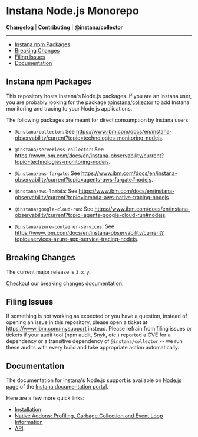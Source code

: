 # Instana Node.js Monorepo

**[Changelog](CHANGELOG.md)** |
**[Contributing](CONTRIBUTING.md)** |
**[@instana/collector](packages/collector/README.md)**

---


<!-- START doctoc generated TOC please keep comment here to allow auto update -->
<!-- DON'T EDIT THIS SECTION, INSTEAD RE-RUN doctoc TO UPDATE -->

- [Instana npm Packages](#instana-npm-packages)
- [Breaking Changes](#breaking-changes)
- [Filing Issues](#filing-issues)
- [Documentation](#documentation)

<!-- END doctoc generated TOC please keep comment here to allow auto update -->

## Instana npm Packages

This repository hosts Instana's Node.js packages. If you are an Instana user, you are probably looking for the package [@instana/collector](packages/collector/README.md) to add Instana monitoring and tracing to your Node.js applications.

The following packages are meant for direct consumption by Instana users:

* `@instana/collector`: See <https://www.ibm.com/docs/en/instana-observability/current?topic=technologies-monitoring-nodejs>.
* `@instana/serverless-collector`: See <https://www.ibm.com/docs/en/instana-observability/current?topic=technologies-monitoring-nodejs>.

* `@instana/aws-fargate`: See <https://www.ibm.com/docs/en/instana-observability/current?topic=agents-aws-fargate#nodejs>.
* `@instana/aws-lambda`: See <https://www.ibm.com/docs/en/instana-observability/current?topic=lambda-aws-native-tracing-nodejs>.
* `@instana/google-cloud-run`: See <https://www.ibm.com/docs/en/instana-observability/current?topic=agents-google-cloud-run#nodejs>.
* `@instana/azure-container-services`: See <https://www.ibm.com/docs/en/instana-observability/current?topic=services-azure-app-service-tracing-nodejs>.

## Breaking Changes

The current major release is `3.x.y`.

Checkout our [breaking changes documentation](https://www.ibm.com/docs/en/obi/current?topic=technologies-monitoring-nodejs#breaking-changes).

## Filing Issues

If something is not working as expected or you have a question, instead of opening an issue in this repository, please open a ticket at <https://www.ibm.com/mysupport> instead. Please refrain from filing issues or tickets if your audit tool (npm audit, Snyk, etc.) reported a CVE for a dependency or a transitive dependency of `@instana/collector` -- we run these audits with every build and take appropriate action automatically.

## Documentation

The documentation for Instana's Node.js support is available on [Node.js page](https://www.ibm.com/docs/en/instana-observability/current?topic=technologies-monitoring-nodejs) of the [Instana documentation portal](https://www.ibm.com/docs/en/instana-observability/current).

Here are a few more quick links:

* [Installation](https://www.ibm.com/docs/en/instana-observability/current?topic=nodejs-collector-installation)
* [Native Addons: Profiling, Garbage Collection and Event Loop Information](https://www.ibm.com/docs/en/instana-observability/current?topic=nodejs-collector-installation#native-add-ons)
* [API](https://www.ibm.com/docs/en/instana-observability/current?topic=nodejs-instana-api).
